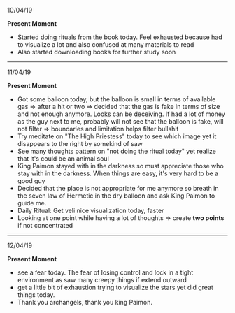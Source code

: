 10/04/19

**Present Moment**
* Started doing rituals from the book today. Feel exhausted because had to visualize a lot and also confused at many materials
to read
* Also started downloading books for further study soon
---
11/04/19

**Present Moment**
* Got some balloon today, but the balloon is small in terms of available gas => after a hit or two => decided that the gas is fake in terms of size and not enough anymore. Looks can be deceiving. If had a lot of money as the guy next to me, probably will not see that the balloon is fake, will not filter => boundaries and limitation helps filter bullshit
* Try meditate on "The High Priestess" today to see which image yet it disappears to the right by somekind of saw
* See many thoughts pattern on "not doing the ritual today" yet realize that it's could be an animal soul
* King Paimon stayed with in the darkness so must appreciate those who stay with in the darkness. When things are easy, it's very hard to be a good guy
* Decided that the place is not appropriate for me anymore so breath in the seven law of Hermetic in the dry balloon and ask King Paimon to guide me. 
* Daily Ritual: Get veli nice visualization today, faster 
* Looking at one point while having a lot of thoughts => create **two points** if not concentrated
---
12/04/19

**Present Moment**
* see a fear today. The fear of losing control and lock in a tight environment as saw many creepy things if extend outward
* get a little bit of exhaustion trying to visualize the stars yet did great things today. 
* Thank you archangels, thank you king Paimon.  
